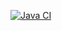 [![Java CI](https://github.com/Ki-Pi-Avada/TestMode/actions/workflows/gradle.yml/badge.svg)](https://github.com/Ki-Pi-Avada/TestMode/actions/workflows/gradle.yml)
